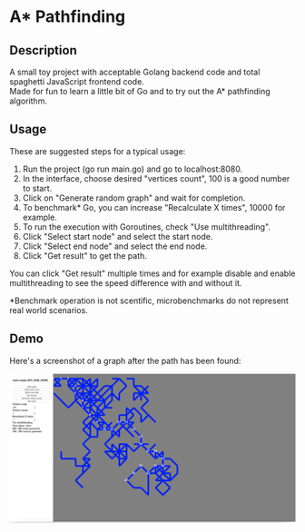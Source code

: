 # A* Pathfinding   

## Description 
A small toy project with acceptable Golang backend code and total spaghetti JavaScript frontend code.  
Made for fun to learn a little bit of Go and to try out the A* pathfinding algorithm.  

## Usage  

These are suggested steps for a typical usage:  

1. Run the project (go run main.go) and go to localhost:8080.  
2. In the interface, choose desired "vertices count", 100 is a good number to start.    
3. Click on "Generate random graph" and wait for completion.    
4. To benchmark* Go, you can increase "Recalculate X times", 10000 for example.  
5. To run the execution with Goroutines, check "Use multithreading".  
6. Click "Select start node" and select the start node.  
7. Click "Select end node" and select the end node.  
8. Click "Get result" to get the path.  

You can click "Get result" multiple times and for example disable and enable multithreading to see the speed difference with and without it.  

*Benchmark operation is not scentific, microbenchmarks do not represent real world scenarios.  

## Demo  

Here's a screenshot of a graph after the path has been found:  

![Screenshot](demo.png)